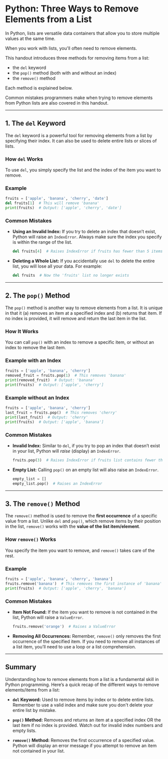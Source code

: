 # Python: Three Ways to Remove Elements from a List

In Python, lists are versatile data containers that allow you to store multiple values at the same time. 

When you work with lists, you'll often need to remove elements.

This handout introduces three methods for removing items from a list: 
 - the `del` keyword
 - the `pop()` method (both with and without an index)
 - the `remove()` method
 
Each method is explained below.

Common mistakes programmers make when trying to remove elements from Python lists are also covered in this handout.

---

## 1. The `del` Keyword

The `del` keyword is a powerful tool for removing elements from a list by specifying their index. It can also be used to delete entire lists or slices of lists.

### How `del` Works
To use `del`, you simply specify the list and the index of the item you want to remove.

### Example
```python
fruits = ['apple', 'banana', 'cherry', 'date']
del fruits[1]  # This will remove 'banana'
print(fruits)  # Output: ['apple', 'cherry', 'date']
```

### Common Mistakes
- **Using an Invalid Index:** If you try to delete an index that doesn’t exist, Python will raise an `IndexError`. Always make sure the index you specify is within the range of the list.
  ```python
  del fruits[4]  # Raises IndexError if fruits has fewer than 5 items
  ```

- **Deleting a Whole List:** If you accidentally use `del` to delete the entire list, you will lose all your data. For example:
  ```python
  del fruits  # Now the 'fruits' list no longer exists
  ```

---

## 2. The `pop()` Method

The `pop()` method is another way to remove elements from a list. It is unique in that it (a) removes an item at a specified index and (b) returns that item. If no index is provided, it will remove and return the last item in the list.

### How It Works
You can call `pop()` with an index to remove a specific item, or without an index to remove the last item.

### Example with an Index
```python
fruits = ['apple', 'banana', 'cherry']
removed_fruit = fruits.pop(1)  # This removes 'banana'
print(removed_fruit)  # Output: 'banana'
print(fruits)  # Output: ['apple', 'cherry']
```

### Example without an Index
```python
fruits = ['apple', 'banana', 'cherry']
last_fruit = fruits.pop()  # This removes 'cherry'
print(last_fruit)  # Output: 'cherry'
print(fruits)  # Output: ['apple', 'banana']
```

### Common Mistakes
- **Invalid Index:** Similar to `del`, if you try to pop an index that doesn’t exist in your list, Python will *raise* (display) an `IndexError`.
  ```python
  fruits.pop(3)  # Raises IndexError if fruits list contains fewer than 4 items
  ```

- **Empty List:** Calling `pop()` on an empty list will also raise an `IndexError`.
  ```python
  empty_list = []
  empty_list.pop()  # Raises an IndexError
  ```

---

## 3. The `remove()` Method

The `remove()` method is used to remove the **first occurrence** of a specific value from a list. Unlike `del` and `pop()`, which remove items by their position in the list, `remove()` works with the **value of the list item/element**.

### How `remove()` Works
You specify the item you want to remove, and `remove()` takes care of the rest.

### Example
```python
fruits = ['apple', 'banana', 'cherry', 'banana']
fruits.remove('banana')  # This removes the first instance of 'banana'
print(fruits)  # Output: ['apple', 'cherry', 'banana']
```

### Common Mistakes
- **Item Not Found:** If the item you want to remove is not contained in the list, Python will raise a `ValueError`.
  ```python
  fruits.remove('orange')  # Raises a ValueError
  ```

- **Removing All Occurrences:** Remember, `remove()` only removes the first occurrence of the specified item. If you need to remove all instances of a list item, you’ll need to use a loop or a list comprehension.

---

## Summary

Understanding how to remove elements from a list is a fundamental skill in Python programming. Here’s a quick recap of the different ways to remove elements/items from a list:

- **`del` Keyword:** Used to remove items by index or to delete entire lists. Remember to use a valid index and make sure you don't delete your entire list by mistake.
  
- **`pop()` Method:** Removes and returns an item at a specified index OR the last item if no index is provided. Watch out for invalid index numbers and empty lists.

- **`remove()` Method:** Removes the first occurrence of a specified value. Python will display an error message if you attempt to remove an item not contained in your list.

